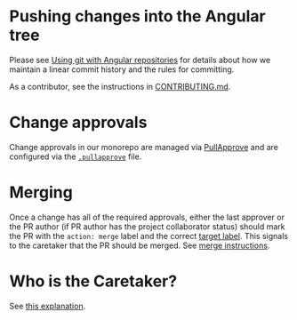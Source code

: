 # Pushing changes into the Angular tree

Please see [Using git with Angular repositories](https://docs.google.com/document/d/1h8nijFSaa1jG_UE8v4WP7glh5qOUXnYtAtJh_gwOQHI/edit)
for details about how we maintain a linear commit history and the rules for committing.

As a contributor, see the instructions in [CONTRIBUTING.md](../CONTRIBUTING.md).

# Change approvals

Change approvals in our monorepo are managed via [PullApprove](https://docs.pullapprove.com/) and are configured via the [`.pullapprove`](../.pullapprove) file.

# Merging

Once a change has all of the required approvals, either the last approver or the PR author (if PR author has the project collaborator status)
should mark the PR with the `action: merge` label and the correct [target label](https://github.com/angular/angular/blob/master/docs/TRIAGE_AND_LABELS.md#pr-target).
This signals to the caretaker that the PR should be merged. See [merge instructions](CARETAKER.md).

# Who is the Caretaker?

See [this explanation](https://twitter.com/IgorMinar/status/799365744806854656).

